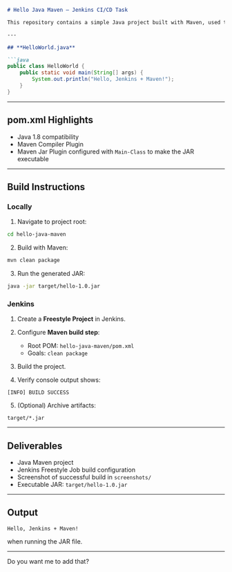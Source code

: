 

````markdown
# Hello Java Maven – Jenkins CI/CD Task

This repository contains a simple Java project built with Maven, used to demonstrate a **Jenkins Freestyle Job** build for Task 8 of the DevOps tasks.

---

## **HelloWorld.java**

```java
public class HelloWorld {
    public static void main(String[] args) {
        System.out.println("Hello, Jenkins + Maven!");
    }
}
````

---

## **pom.xml Highlights**

* Java 1.8 compatibility
* Maven Compiler Plugin
* Maven Jar Plugin configured with `Main-Class` to make the JAR executable

---

## **Build Instructions**

### **Locally**

1. Navigate to project root:

```bash
cd hello-java-maven
```

2. Build with Maven:

```bash
mvn clean package
```

3. Run the generated JAR:

```bash
java -jar target/hello-1.0.jar
```

### **Jenkins**

1. Create a **Freestyle Project** in Jenkins.
2. Configure **Maven build step**:

   * Root POM: `hello-java-maven/pom.xml`
   * Goals: `clean package`
3. Build the project.
4. Verify console output shows:

```
[INFO] BUILD SUCCESS
```

5. (Optional) Archive artifacts:

```
target/*.jar
```

---

## **Deliverables**

* Java Maven project
* Jenkins Freestyle Job build configuration
* Screenshot of successful build in `screenshots/`
* Executable JAR: `target/hello-1.0.jar`

---

## **Output**

```
Hello, Jenkins + Maven!
```

when running the JAR file.

---

 

Do you want me to add that?
```
